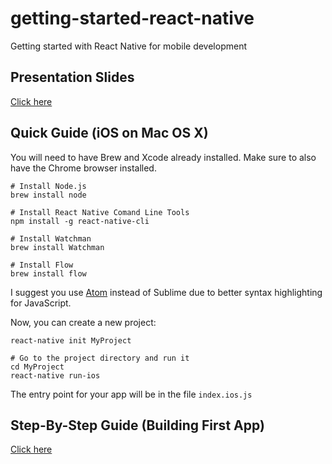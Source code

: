 # getting-started-react-native

Getting started with React Native for mobile development

## Presentation Slides

[Click here](https://docs.google.com/presentation/d/1fQMSvoDdO-2ZY1dfsJRbrt3V3pcIKbQPt9OdgpZZL58/edit?usp=sharing)

## Quick Guide (iOS on Mac OS X)

You will need to have Brew and Xcode already installed. Make sure to also have the Chrome browser installed.

```
# Install Node.js
brew install node

# Install React Native Comand Line Tools
npm install -g react-native-cli

# Install Watchman
brew install Watchman

# Install Flow
brew install flow
```

I suggest you use [Atom](https://atom.io/) instead of Sublime due to better syntax highlighting for JavaScript.

Now, you can create a new project:

```
react-native init MyProject

# Go to the project directory and run it
cd MyProject
react-native run-ios
```

The entry point for your app will be in the file `index.ios.js`

## Step-By-Step Guide (Building First App)

[Click here](GUIDE.md)
